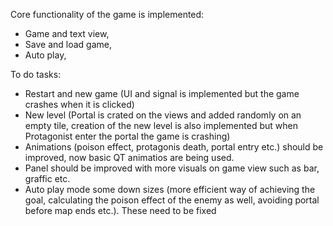 Core functionality of the game is implemented:
- Game and text view,
- Save and load game,
- Auto play,


To do tasks:
- Restart and new game (UI and signal is implemented but the game crashes when it is clicked)
- New level (Portal is crated on the views and added randomly on an empty tile, creation of the new level is also implemented but when 
   Protagonist enter the portal the game is crashing)
- Animations (poison effect, protagonis death, portal entry etc.) should be improved, now basic QT animatios are being used.
- Panel should be improved with more visuals on game view such as bar, graffic etc.
- Auto play mode some down sizes (more efficient way of achieving the goal, calculating the poison effect of the enemy as well,        avoiding portal before map ends etc.). These need to be fixed
